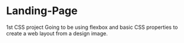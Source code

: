 # Landing-Page
1st CSS project
Going to be using flexbox and basic CSS properties to create a web layout from a design image.